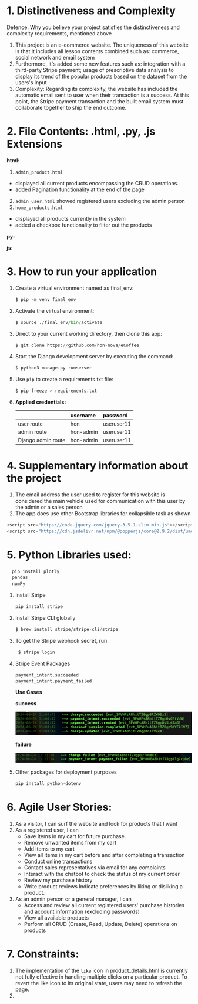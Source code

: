 # 1. Distinctiveness and Complexity
Defence: Why you believe your project satisfies the distinctiveness and complexity requirements, mentioned above
1. This project is an e-commerce website. The uniqueness of this website is that it includes all lesson contents combined such as: commerce, social network and email system
2. Furthermore, it's added some new features such as: integration with a third-party Stripe payment; usage of prescriptive data analysis to display its trend of the popular products based on the dataset from the users's input
3. Complexity: Regarding its complexity, the website has included the automatic email sent to user when their transaction is a success. At this point, the Stripe payment transaction and the built email system must collaborate together to ship the end outcome.   
   
# 2. File Contents: .html, .py, .js Extensions

__**html:**__

1. `admin_product.html` 
  - displayed all current products encompassing the CRUD operations. 
  - added Pagination functionality at the end of the page
2. `admin_user.html` showed registered users excluding the admin person
3. `home_products.html` 
  - displayed all products currently in the system
  - added a checkbox functionality to filter out the products

__**py:**__


__**js:**__
# 3. How to run your application
1. Create a virtual environment named as final_env: 
   ```python
   $ pip -m venv final_env
   ```
2. Activate the virtual environment: 
   ```python
   $ source ./final_env/bin/activate
   ```
3. Direct to your current working directory, then clone this app: 
   ```python
   $ git clone https://github.com/hon-nova/eCoffee
   ```
4. Start the Django development server by executing the command:
   ```python
   $ python3 manage.py runserver
   ```
5. Use `pip` to create a requirements.txt file: 
   ```python
   $ pip freeze > requirements.txt
   ```
6. **__Applied credentials:__**<br/>
   
   |                    | username      | password    |
   |     --------       | --------      | -------     |
   | user route         | hon           | useruser11  |
   | admin route        | hon-admin     | useruser11  |
   | Django admin route | hon-admin     | useruser11  |
  

# 4. Supplementary information about the project

1.  The email address the user used to register for this website is considered the main vehicle used for communication with this user by the admin or a sales person
2.  The app does use other Bootstrap libraries for collapsible task as shown
  ```js
  <script src="https://code.jquery.com/jquery-3.5.1.slim.min.js"></script>
  <script src="https://cdn.jsdelivr.net/npm/@popperjs/core@2.9.2/dist/umd/popper.min.js"></script>
  
  ```   
# 5. Python Libraries used:

 ```python
   pip install plotly
   pandas
   numPy
```
1. Install Stripe
   ```python
   pip install stripe
   ```
2. Install Stripe CLI globally
   ```python
   $ brew install stripe/stripe-cli/stripe  
   ```
3. To get the Stripe webhook secret, run
   ```python
    $ stripe login
   ```
4. Stripe Event Packages
   ```
   payment_intent.succeeded
   payment_intent.payment_failed
   ```
   **__Use Cases__**

   **success**

   ![success](./eCoffee/static/eCoffee/demo/success_transaction.png)

   **failure**

   ![failure](./eCoffee/static/eCoffee/demo/failure_transaction.png)

5. Other packages for deployment purposes
   ```python   
   pip install python-dotenv
   ```
# 6. Agile User Stories:
1. As a visitor, I can surf the website and look for products that I want
2. As a registered user, I can
   - Save items in my cart for future purchase.
   - Remove unwanted items from my cart
   - Add items to my cart
   - View all items in my cart before and after completing a transaction
   - Conduct online transactions
   - Contact sales representatives via email for any complaints
   - Interact with the chatbot to check the status of my current order
   - Review my purchase history
   - Write product reviews
Indicate preferences by liking or disliking a product.
1. As an admin person or a general manager, I can
    - Access and review all current registered users' purchase histories and account information (excluding passwords)
   - View all available products
   - Perform all CRUD (Create, Read, Update, Delete) operations on products

# 7. Constraints:
1. The implementation of the `like` icon in product_details.html is currently not fully effective in handling multiple clicks on a particular product. To revert the like icon to its original state, users may need to refresh the page.
2. 